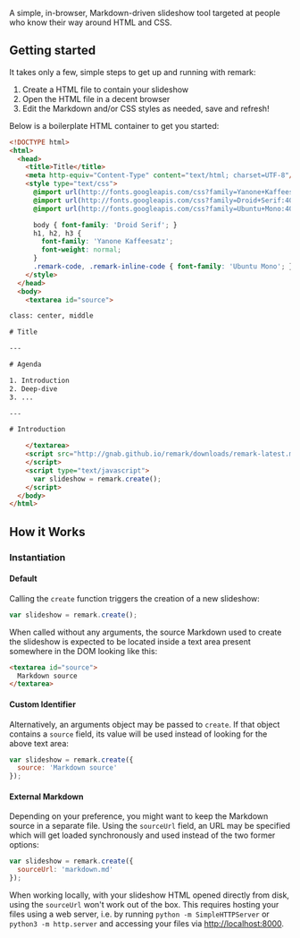 A simple, in-browser, Markdown-driven slideshow tool targeted at people who know their way around HTML and CSS.

## Getting started

It takes only a few, simple steps to get up and running with remark:

1. Create a HTML file to contain your slideshow
2. Open the HTML file in a decent browser
3. Edit the Markdown and/or CSS styles as needed, save and refresh!

Below is a boilerplate HTML container to get you started:

```html
<!DOCTYPE html>
<html>
  <head>
    <title>Title</title>
    <meta http-equiv="Content-Type" content="text/html; charset=UTF-8"/>
    <style type="text/css">
      @import url(http://fonts.googleapis.com/css?family=Yanone+Kaffeesatz);
      @import url(http://fonts.googleapis.com/css?family=Droid+Serif:400,700,400italic);
      @import url(http://fonts.googleapis.com/css?family=Ubuntu+Mono:400,700,400italic);

      body { font-family: 'Droid Serif'; }
      h1, h2, h3 {
        font-family: 'Yanone Kaffeesatz';
        font-weight: normal;
      }
      .remark-code, .remark-inline-code { font-family: 'Ubuntu Mono'; }
    </style>
  </head>
  <body>
    <textarea id="source">

class: center, middle

# Title

---

# Agenda

1. Introduction
2. Deep-dive
3. ...

---

# Introduction

    </textarea>
    <script src="http://gnab.github.io/remark/downloads/remark-latest.min.js" type="text/javascript">
    </script>
    <script type="text/javascript">
      var slideshow = remark.create();
    </script>
  </body>
</html>
```

## How it Works

### Instantiation

#### Default

Calling the `create` function triggers the creation of a new slideshow:

```javascript
var slideshow = remark.create();
```

When called without any arguments, the source Markdown used to create the slideshow is expected to be located inside a text area present somewhere in the DOM looking like this:

```html
<textarea id="source">
  Markdown source
</textarea>
```

#### Custom Identifier

Alternatively, an arguments object may be passed to `create`. If that object contains a `source` field, its value will be used instead of looking for the above text area:

```javascript
var slideshow = remark.create({
  source: 'Markdown source'
});
```

#### External Markdown

Depending on your preference, you might want to keep the Markdown source in a separate file. Using the `sourceUrl` field, an URL may be specified which will get loaded synchronously and used instead of the two former options:

```javascript
var slideshow = remark.create({
  sourceUrl: 'markdown.md'
});
```

When working locally, with your slideshow HTML opened directly from disk, using the `sourceUrl` won't work out of the box. This requires hosting your files using a web server, i.e. by running `python -m SimpleHTTPServer` or `python3 -m http.server` and accessing your files via [http://localhost:8000](http://localhost:8000).
